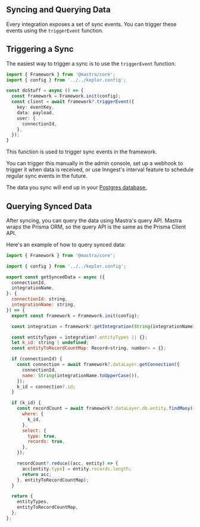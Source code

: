 ## Syncing and Querying Data

Every integration exposes a set of sync events. You can trigger these events using the `triggerEvent` function.

## Triggering a Sync

The easiest way to trigger a sync is to use the `triggerEvent` function.

```ts
import { Framework } from '@mastra/core';
import { config } from '../../kepler.config';

const doStuff = async () => {
  const framework = Framework.init(config);
  const client = await framework?.triggerEvent({
    key: eventKey,
    data: payload,
    user: {
      connectionId,
    },
  });
}
```

This function is used to trigger sync events in the framework. 

You can trigger this manually in the admin console, set up a webhook to trigger it when data is received, or use Inngest's interval feature to schedule regular sync events in the future.

The data you sync will end up in your [Postgres database.](../reference/db-storage.md)

## Querying Synced Data

After syncing, you can query the data using Mastra's query API. Mastra wraps the Prisma ORM, so the query API is the same as the Prisma Client API.

Here's an example of how to query synced data:

```js
import { Framework } from '@mastra/core';

import { config } from '../../kepler.config';

export const getSyncedData = async ({
  connectionId,
  integrationName,
}: {
  connectionId: string,
  integrationName: string,
}) => {
  export const framework = Framework.init(config);

  const integration = framework?.getIntegration(String(integrationName).toUpperCase());

  const entityTypes = integration?.entityTypes || {};
  let k_id: string | undefined;
  const entityToRecordCountMap: Record<string, number> = {};

  if (connectionId) {
    const connection = await framework?.dataLayer.getConnection({
      connectionId,
      name: String(integrationName.toUpperCase()),
    });
    k_id = connection?.id;
  }

  if (k_id) {
    const recordCount = await framework?.dataLayer.db.entity.findMany({
      where: {
        k_id,
      },
      select: {
        type: true,
        records: true,
      },
    });

    recordCount?.reduce((acc, entity) => {
      acc[entity.type] = entity.records.length;
      return acc;
    }, entityToRecordCountMap);
  }

  return {
    entityTypes,
    entityToRecordCountMap,
  };
};
```


